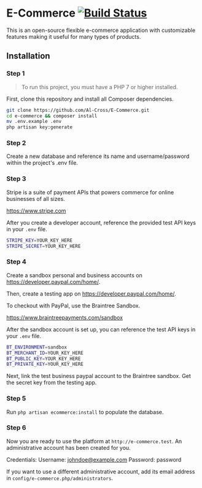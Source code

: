 # E-Commerce [![Build Status](https://travis-ci.org/Al-Cross/E-Commerce.svg?branch=master)](https://travis-ci.org/Al-Cross/E-Commerce)

This is an open-source flexible e-commerce application with customizable features making it useful for many types of products.

## Installation

### Step 1

> To run this project, you must have a PHP 7 or higher installed.

First, clone this repository and install all Composer dependencies.

```bash
git clone https://github.com/Al-Cross/E-Commerce.git
cd e-commerce && composer install
mv .env.example .env
php artisan key:generate
```

### Step 2
Create a new database and reference its name and username/password within the project's .env file.

### Step 3
Stripe is a suite of payment APIs that powers commerce for online businesses of all sizes.

https://www.stripe.com

After you create a developer account, reference the provided test API keys in your `.env` file.

```bash
STRIPE_KEY=YOUR_KEY_HERE
STRIPE_SECRET=YOUR_KEY_HERE
```

### Step 4

Create a sandbox personal and business accounts on https://developer.paypal.com/home/.

Then, create a testing app on https://developer.paypal.com/home/.

To checkout with PayPal, use the Braintree Sandbox.

https://www.braintreepayments.com/sandbox

After the sandbox account is set up, you can reference the test API keys in your `.env` file.

```bash
BT_ENVIRONMENT=sandbox
BT_MERCHANT_ID=YOUR_KEY_HERE
BT_PUBLIC_KEY=YOUR_KEY_HERE
BT_PRIVATE_KEY=YOUR_KEY_HERE
```

Next, link the test business paypal account to the Braintree sandbox. Get the secret key from the testing app.

### Step 5
Run `php artisan ecommerce:install` to populate the database.

### Step 6
Now you are ready to use the platform at `http://e-commerce.test`. An administrative account has been created for you.

Credentials:
Username: johndoe@example.com     Password: password

 If you want to use a different administrative account, add its email address in `config/e-commerce.php/administrators`.
